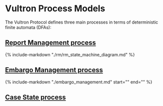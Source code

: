 # Vultron Process Models

The Vultron Protocol defines three main processes in terms of deterministic finite automata (DFAs):

## [Report Management process](rm/index.md)

{% include-markdown "./rm/rm_state_machine_diagram.md" %}

## [Embargo Management process](./embargo_management.md)

{% include-markdown "./embargo_management.md" start="<!-- em-state-machine-start -->" end="<!-- em-state-machine-end -->" %}

## [Case State process](./case_state.md)
